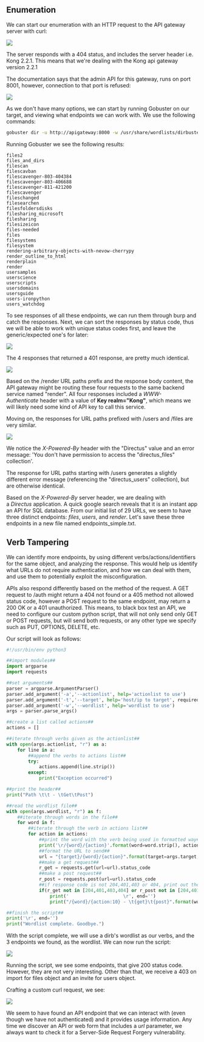 ## Enumeration

We can start our enumeration with an HTTP request to the API gateway server with curl:

![](../../03.%20Images/t9-ss1.png)

The server responds with a 404 status, and includes the server header i.e. Kong 2.2.1.
This means that we're dealing with the Kong api gateway version 2.2.1

The documentation says that the admin API for this gateway, runs on port 8001, however, connection to that port is refused:

![](../../03.%20Images/t9-ss2.png)

As we don't have many options, we can start by running Gobuster on our target, and viewing what endpoints we can work with. We use the following commands:
```bash
gobuster dir -u http://apigateway:8000 -w /usr/share/wordlists/dirbuster/directory-list-1.0.txt -s "200,204,301,302,307,401,403,405,500"
```

Running Gobuster we see the following results:
```ls
files2
files_and_dirs
filescan
filescavban
filescavenger-803-404384
filescavenger-803-406688
filescavenger-811-421200
filescavenger
fileschanged
filesearchen
filesfoldersdisks
filesharing_microsoft
filesharing
filesizeicon
files-needed
files
filesystems
filesystem
rendering-arbitrary-objects-with-nevow-cherrypy
render_outline_to_html
renderplain
render
usersamples
userscience
userscripts
usersdomains
usersguide
users-ironpython
users_watchdog
```

To see responses of all these endpoints, we can run them through burp and catch the responses.
Next, we can sort the responses by status code, thus we will be able to work with unique status codes first, and leave the generic/expected one's for later:

![](../../03.%20Images/t9-ss3.png)

The 4 responses that returned a 401 response, are pretty much identical.

![](../../03.%20Images/t9-ss4.png)

Based on the /render URL paths prefix and the response body content, the API gateway might be routing these four requests to the same backend service named "render".
All four responses included a _WWW-Authenticate_ header with a value of **Key realm="Kong"**, which means we will likely need some kind of API key to call this service.

Moving on, the responses for URL paths prefixed with /users and /files are very similar.

![](../../03.%20Images/t9-ss5.png)

We notice the _X-Powered-By_ header with the "Directus" value and an error message: 'You don't have permission to access the "directus_files" collection'.

The response for URL paths starting with /users generates a slightly different error message (referencing the "directus_users" collection), but are otherwise identical.

Based on the _X-Powered-By_ server header, we are dealing with a _Directus_ application.
A quick google search reveals that it is an instant app an API for SQL database.
From our initial list of 29 URLs, we seem to have three distinct endpoints: _files_, _users_, and _render_. Let's save these three endpoints in a new file named endpoints_simple.txt.

## Verb Tampering

We can identify more endpoints, by using different verbs/actions/identifiers for the same object, and analyzing the response.
This would help us identify what URLs do not require authentication, and how we can deal with them, and use them to potentially exploit the misconfiguration.

APIs also respond differently based on the method of the request.
A GET request to /auth might return a 404 not found or a 405 method not allowed status code, however a POST request to the same endpoint, may return a 200 OK or a 401 unauthorized.
This means, to black box test an API, we need to configure our custom python script, that will not only send only GET or POST requests, but will send both requests, or any other type we specify such as PUT, OPTIONS, DELETE, etc.

Our script will look as follows:

```python
#!/usr/bin/env python3

##import modules##
import argparse
import requests

##set arguments##
parser = argparse.ArgumentParser()
parser.add_argument('-a','--actionlist', help='actionlist to use')
parser.add_argument('-t','--target', help='host/ip to target', required=True)
parser.add_argument('-w','--wordlist', help='wordlist to use')
args = parser.parse_args()

##create a list called actions##
actions = []

##iterate through verbs given as the actionlist##
with open(args.actionlist, "r") as a:
    for line in a:
	    ##append the verbs to actions list##
        try:
            actions.append(line.strip())
        except:
            print("Exception occurred")

##print the header##
print("Path \t\t - \tGet\tPost")

##read the wordlist file##
with open(args.wordlist, "r") as f:
	##iterate through words in the file##
	for word in f:
		##iterate through the verb in actions list##
        for action in actions:
	        ##print the word with the verb being used in formatted way##
            print('\r/{word}/{action}'.format(word=word.strip(), action=action), end='')
            ##format the URL to send##
            url = "{target}/{word}/{action}".format(target=args.target, word=word.strip(), action=action)
            ##make a get request##
            r_get = requests.get(url=url).status_code
            ##make a post request##
            r_post = requests.post(url=url).status_code
			##if response code is not 204,401,403 or 404, print out the endpoint##
            if(r_get not in [204,401,403,404] or r_post not in [204,401,403,404]):
                print('                    \r', end='')
                print("/{word}/{action:10} - \t{get}\t{post}".format(word=word.strip(), action=action, get=r_get, post=r_post))

##finish the script##
print('\r', end='')
print("Wordlist complete. Goodbye.")
```

With the script complete, we will use a dirb's wordlist as our verbs, and the 3 endpoints we found, as the wordlist.
We can now run the script:

![](../../03.%20Images/t9-ss6.png)

Running the script, we see some endpoints, that give 200 status code. However, they are not very interesting.
Other than that, we receive a 403 on import for files object and an invite for users object.

Crafting a custom curl request, we see:

![](../../03.%20Images/t9-ss7.png)

We seem to have found an API endpoint that we can interact with (even though we have not authenticated) and it provides usage information.
Any time we discover an API or web form that includes a _url_ parameter, we always want to check it for a Server-Side Request Forgery vulnerability.